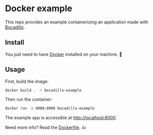 # Docker example

This repo provides an example containerizing an application made with [Bocadillo].

## Install

You just need to have [Docker] installed on your machine. :whale:

## Usage

First, build the image:

```bash
docker build . -t bocadillo-example
```

Then run the container:

```bash
docker run -p 8000:8000 bocadillo-example
```

The example app is accessible at [http://localhost:8000](http://localhost:8000).

Need more info? Read the [Dockerfile]. :+1:

[Bocadillo]: https://github.com/bocadilloproject/bocadillo
[Docker]: https://docs.docker.com/install/
[Dockerfile]: Dockerfile
